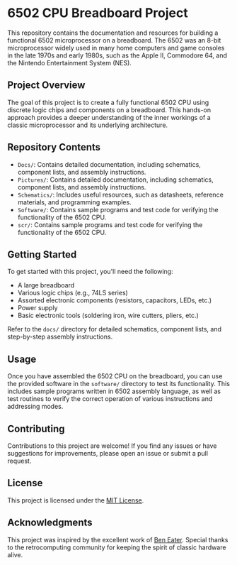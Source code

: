 # 6502 CPU Breadboard Project

This repository contains the documentation and resources for building a functional 6502 microprocessor on a breadboard. The 6502 was an 8-bit microprocessor widely used in many home computers and game consoles in the late 1970s and early 1980s, such as the Apple II, Commodore 64, and the Nintendo Entertainment System (NES).

## Project Overview

The goal of this project is to create a fully functional 6502 CPU using discrete logic chips and components on a breadboard. This hands-on approach provides a deeper understanding of the inner workings of a classic microprocessor and its underlying architecture.

## Repository Contents

- `Docs/`: Contains detailed documentation, including schematics, component lists, and assembly instructions.
- `Pictures/`: Contains detailed documentation, including schematics, component lists, and assembly instructions.
- `Schematics/`: Includes useful resources, such as datasheets, reference materials, and programming examples.
- `Software/`: Contains sample programs and test code for verifying the functionality of the 6502 CPU.
- `scr/`: Contains sample programs and test code for verifying the functionality of the 6502 CPU.

## Getting Started

To get started with this project, you'll need the following:

- A large breadboard
- Various logic chips (e.g., 74LS series)
- Assorted electronic components (resistors, capacitors, LEDs, etc.)
- Power supply
- Basic electronic tools (soldering iron, wire cutters, pliers, etc.)

Refer to the `docs/` directory for detailed schematics, component lists, and step-by-step assembly instructions.

## Usage

Once you have assembled the 6502 CPU on the breadboard, you can use the provided software in the `software/` directory to test its functionality. This includes sample programs written in 6502 assembly language, as well as test routines to verify the correct operation of various instructions and addressing modes.

## Contributing

Contributions to this project are welcome! If you find any issues or have suggestions for improvements, please open an issue or submit a pull request.

## License

This project is licensed under the [MIT License](LICENSE).

## Acknowledgments

This project was inspired by the excellent work of [Ben Eater](https://eater.net/). Special thanks to the retrocomputing community for keeping the spirit of classic hardware alive.
